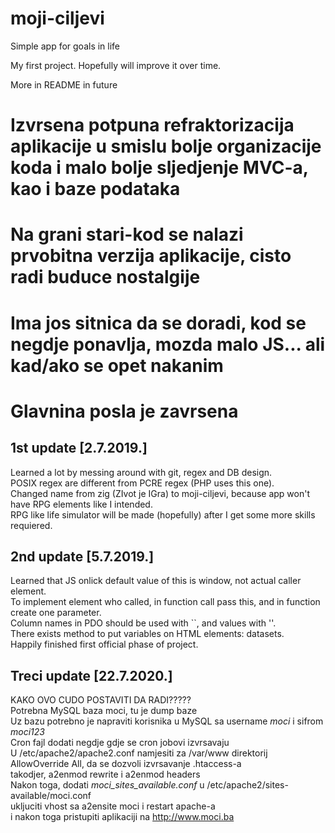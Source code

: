 # moji-ciljevi
Simple app for goals in life

My first project. Hopefully will improve it over time.  

More in README in future   

# Izvrsena potpuna refraktorizacija aplikacije u smislu bolje organizacije koda i malo bolje sljedjenje MVC-a, kao i baze podataka    
# Na grani stari-kod se nalazi prvobitna verzija aplikacije, cisto radi buduce nostalgije  
# Ima jos sitnica da se doradi, kod se negdje ponavlja, mozda malo JS... ali kad/ako se opet nakanim  
# Glavnina posla je zavrsena  


1st update [2.7.2019.]
----------------------------------------------------
Learned a lot by messing around with git, regex and DB design.  
POSIX regex are different from PCRE regex (PHP uses this one).  
Changed name from zig (ZIvot je IGra) to moji-ciljevi, because app won't have RPG elements like I intended.  
RPG like life simulator will be made (hopefully) after I get some more skills requiered.  

2nd update [5.7.2019.]
----------------------------------------------------
Learned that JS onlick default value of this is window, not actual caller element.  
To implement element who called, in function call pass this, and in function create one parameter.  
Column names in PDO should be used with ``, and values with ''.  
There exists method to put variables on HTML elements: datasets.  
Happily finished first official phase of project.  
  
  
## Treci update [22.7.2020.]  
KAKO OVO CUDO POSTAVITI DA RADI?????  
Potrebna MySQL baza moci, tu je dump baze  
Uz bazu potrebno je napraviti korisnika u MySQL sa username *moci* i sifrom *moci123*    
Cron fajl dodati negdje gdje se cron jobovi izvrsavaju  
U /etc/apache2/apache2.conf namjesiti za /var/www direktorij AllowOverride All, da se dozvoli izvrsavanje .htaccess-a  
takodjer, a2enmod rewrite i a2enmod headers  
Nakon toga, dodati *moci_sites_available.conf* u /etc/apache2/sites-available/moci.conf  
ukljuciti vhost sa a2ensite moci i restart apache-a  
i nakon toga pristupiti aplikaciji na http://www.moci.ba 

